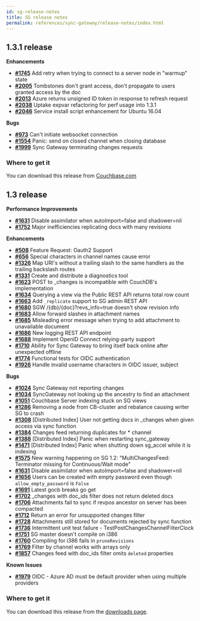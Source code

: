 ```yaml
---
id: sg-release-notes
title: SG release notes
permalink: references/sync-gateway/release-notes/index.html
---
```


## 1.3.1 release

**Enhancements**

- [**#1745**](https://github.com/couchbase/sync_gateway/issues/1745) Add retry when trying to connect to a server node in "warmup" state
- [**#2005**](https://github.com/couchbase/sync_gateway/issues/2005) Tombstones don't grant access, don't propagate to users granted access by the doc
- [**#2013**](https://github.com/couchbase/sync_gateway/issues/2013) Azure returns unsigned ID token in response to refresh request
- [**#2038**](https://github.com/couchbase/sync_gateway/issues/2038) Uptake expvar refactoring for perf usage into 1.3.1
- [**#2046**](https://github.com/couchbase/sync_gateway/issues/2046) Service install script enhancement for Ubuntu 16.04

**Bugs**

- [**#973**](https://github.com/couchbase/sync_gateway/issues/973) Can't initiate websocket connection
- [**#1554**](https://github.com/couchbase/sync_gateway/issues/1554) Panic: send on closed channel when closing database
- [**#1999**](https://github.com/couchbase/sync_gateway/issues/1999) Sync Gateway terminating changes requests

### Where to get it

You can download this release from [Couchbase.com](http://www.couchbase.com/nosql-databases/downloads#Couchbase_Mobile)


## 1.3 release

__Performance Improvements__

- [__#1631__](https://github.com/couchbase/sync_gateway/issues/1631) Disable assimilator when autoImport=false and shadower=nil
- [__#1752__](https://github.com/couchbase/sync_gateway/issues/1752) Major inefficiencies replicating docs with many revisions

__Enhancements__

- [__#508__](https://github.com/couchbase/sync_gateway/issues/508) Feature Request:  Oauth2 Support
- [__#656__](https://github.com/couchbase/sync_gateway/issues/656) Special characters in channel names cause error
- [__#1326__](https://github.com/couchbase/sync_gateway/issues/1326) Map URI's without a trailing slash to the same handlers as the trailing backslash routes
- [__#1331__](https://github.com/couchbase/sync_gateway/issues/1331) Create and distribute a diagnostics tool
- [__#1623__](https://github.com/couchbase/sync_gateway/issues/1623) POST to _changes is incompatible with CouchDB's implementation
- [__#1634__](https://github.com/couchbase/sync_gateway/issues/1634) Querying a view via the Public REST API returns total row count
- [__#1663__](https://github.com/couchbase/sync_gateway/issues/1663) Add `_replicate` support to SG admin REST API
- [__#1680__](https://github.com/couchbase/sync_gateway/issues/1680) SGW /{db}/{doc}?revs_info=true doesn't show revision info
- [__#1683__](https://github.com/couchbase/sync_gateway/issues/1683) Allow forward slashes in attachment names
- [__#1685__](https://github.com/couchbase/sync_gateway/issues/1685) Misleading error message when trying to add attachment to unavailable document
- [__#1686__](https://github.com/couchbase/sync_gateway/issues/1686) New logging REST API endpoint
- [__#1688__](https://github.com/couchbase/sync_gateway/issues/1688) Implement OpenID Connect relying-party support
- [__#1710__](https://github.com/couchbase/sync_gateway/issues/1710) Ability for Sync Gateway to bring itself back online after unexpected offline
- [__#1774__](https://github.com/couchbase/sync_gateway/issues/1774) Functional tests for OIDC authentication
- [__#1926__](https://github.com/couchbase/sync_gateway/issues/1926) Handle invalid username characters in OIDC issuer, subject

__Bugs__

- [__#1024__](https://github.com/couchbase/sync_gateway/issues/1024) Sync Gateway not reporting changes
- [__#1034__](https://github.com/couchbase/sync_gateway/issues/1034) SyncGateway not looking up the ancestry to find an attachment
- [__#1051__](https://github.com/couchbase/sync_gateway/issues/1051) Couchbase Server indexing stuck on SG views
- [__#1286__](https://github.com/couchbase/sync_gateway/issues/1286) Removing a node from CB-cluster and rebalance causing writer SG to crash
- [__#1308__](https://github.com/couchbase/sync_gateway/issues/1308) [Distributed Index] User not getting docs in  _changes when given access via sync function
- [__#1384__](https://github.com/couchbase/sync_gateway/issues/1384) Changes feed returning duplicates for * channel
- [__#1388__](https://github.com/couchbase/sync_gateway/issues/1388) [Distributed Index] Panic when restarting sync_gateway
- [__#1471__](https://github.com/couchbase/sync_gateway/issues/1471) [Distributed Index] Panic when shutting down sg_accel while it is indexing
- [__#1575__](https://github.com/couchbase/sync_gateway/issues/1575) New warning happening on SG 1.2: "MultiChangesFeed: Terminator missing for Continuous/Wait mode"
- [__#1631__](https://github.com/couchbase/sync_gateway/issues/1631) Disable assimilator when autoImport=false and shadower=nil
- [__#1656__](https://github.com/couchbase/sync_gateway/issues/1656) Users can be created with empty password even though `allow_empty_password` is `False`
- [__#1691__](https://github.com/couchbase/sync_gateway/issues/1691) Latest gocb breaks go get
- [__#1702__](https://github.com/couchbase/sync_gateway/issues/1702) _changes with doc_ids filter does not return deleted docs
- [__#1706__](https://github.com/couchbase/sync_gateway/issues/1706) Attachments fail to sync if revpos ancestor on server has been compacted
- [__#1712__](https://github.com/couchbase/sync_gateway/issues/1712) Return an error for unsupported changes filter
- [__#1728__](https://github.com/couchbase/sync_gateway/issues/1728) Attachments still stored for documents rejected by sync function
- [__#1736__](https://github.com/couchbase/sync_gateway/issues/1736) Intermittent unit test failure - TestPostChangesChannelFilterClock
- [__#1751__](https://github.com/couchbase/sync_gateway/issues/1751) SG master doesn't compile on i386
- [__#1760__](https://github.com/couchbase/sync_gateway/issues/1760) Compiling for i386 fails in `pruneRevisions`
- [__#1769__](https://github.com/couchbase/sync_gateway/issues/1769) Filter by channel works with arrays only
- [__#1857__](https://github.com/couchbase/sync_gateway/issues/1857) Changes feed with doc_ids filter omits `deleted` properties

__Known Issues__

- [__#1979__](https://github.com/couchbase/sync_gateway/issues/1979) OIDC - Azure AD must be default provider when using multiple providers

### Where to get it

You can download this release from the [downloads page](http://www.couchbase.com/nosql-databases/downloads#couchbase-mobile).